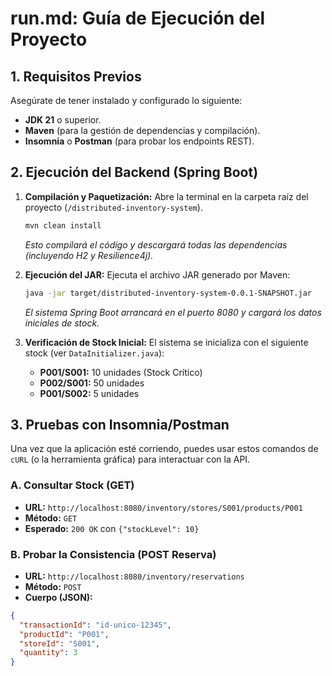 # run.md: Guía de Ejecución del Proyecto

## 1. Requisitos Previos

Asegúrate de tener instalado y configurado lo siguiente:
* **JDK 21** o superior.
* **Maven** (para la gestión de dependencias y compilación).
* **Insomnia** o **Postman** (para probar los endpoints REST).

## 2. Ejecución del Backend (Spring Boot)

1.  **Compilación y Paquetización:**
    Abre la terminal en la carpeta raíz del proyecto (`/distributed-inventory-system`).
    ```bash
    mvn clean install
    ```
    *Esto compilará el código y descargará todas las dependencias (incluyendo H2 y Resilience4j).*

2.  **Ejecución del JAR:**
    Ejecuta el archivo JAR generado por Maven:
    ```bash
    java -jar target/distributed-inventory-system-0.0.1-SNAPSHOT.jar
    ```
    *El sistema Spring Boot arrancará en el puerto 8080 y cargará los datos iniciales de stock.*

3.  **Verificación de Stock Inicial:**
    El sistema se inicializa con el siguiente stock (ver `DataInitializer.java`):
    * **P001/S001:** 10 unidades (Stock Crítico)
    * **P002/S001:** 50 unidades
    * **P001/S002:** 5 unidades

## 3. Pruebas con Insomnia/Postman

Una vez que la aplicación esté corriendo, puedes usar estos comandos de `cURL` (o la herramienta gráfica) para interactuar con la API.

### A. Consultar Stock (GET)

* **URL:** `http://localhost:8080/inventory/stores/S001/products/P001`
* **Método:** `GET`
* **Esperado:** `200 OK` con `{"stockLevel": 10}`

### B. Probar la Consistencia (POST Reserva)

* **URL:** `http://localhost:8080/inventory/reservations`
* **Método:** `POST`
* **Cuerpo (JSON):**

```json
{
  "transactionId": "id-unico-12345", 
  "productId": "P001", 
  "storeId": "S001", 
  "quantity": 3
}